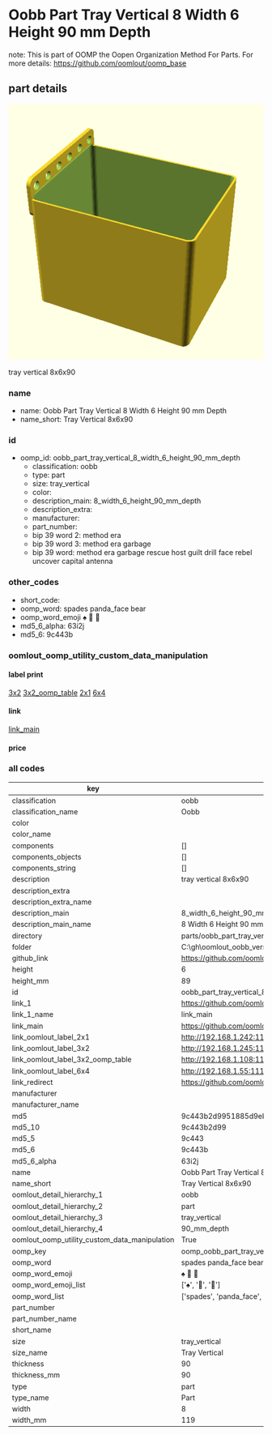 # Oobb Part Tray Vertical 8 Width 6 Height 90 mm Depth  

note: This is part of OOMP the Oopen Organization Method For Parts. For more details: https://github.com/oomlout/oomp_base

##  part details
  

[![](3dpr.png)](3dpr.png)

tray vertical 8x6x90



### name
* name: Oobb Part Tray Vertical 8 Width 6 Height 90 mm Depth
* name_short: Tray Vertical 8x6x90 
### id
* oomp_id: oobb_part_tray_vertical_8_width_6_height_90_mm_depth
  * classification: oobb
  * type: part
  * size: tray_vertical
  * color: 
  * description_main: 8_width_6_height_90_mm_depth
  * description_extra: 
  * manufacturer: 
  * part_number: 
  * bip 39 word 2: method era
  * bip 39 word 3: method era garbage
  * bip 39 word: method era garbage rescue host guilt drill face rebel uncover capital antenna

### other_codes
* short_code: 
* oomp_word: spades panda_face bear
* oomp_word_emoji :spades: :panda_face: :bear:
* md5_6_alpha: 63i2j
* md5_6: 9c443b






### oomlout_oomp_utility_custom_data_manipulation
#### label print
[3x2](http://192.168.1.245:1112/?label=oomp%2063i2j)
[3x2_oomp_table](http://192.168.1.108:1112/?label=oomp%2063i2j)
[2x1](http://192.168.1.242:1112/?label=oomp%2063i2j)
[6x4](http://192.168.1.55:1112/?label=oomp%2063i2j)    

#### link

[link_main](https://github.com/oomlout/oomlout_oobb_version_4_generated_parts/tree/main/navigation_oomp/oobb/part/tray_vertical/8_width_6_height_90_mm_depth/part)                              

#### price







### all codes 
| key | value |  
| --- | --- |  
| classification | oobb |  
| classification_name | Oobb |  
| color |  |  
| color_name |  |  
| components | [] |  
| components_objects | [] |  
| components_string | [] |  
| description | tray vertical 8x6x90 |  
| description_extra |  |  
| description_extra_name |  |  
| description_main | 8_width_6_height_90_mm_depth |  
| description_main_name | 8 Width 6 Height 90 mm Depth |  
| directory | parts/oobb_part_tray_vertical_8_width_6_height_90_mm_depth |  
| folder | C:\gh\oomlout_oobb_version_4_generated_parts\parts\oobb_part_tray_vertical_8_width_6_height_90_mm_depth |  
| github_link | https://github.com/oomlout/oomlout_oomp_part_src/tree/main/parts/oobb_part_tray_vertical_8_width_6_height_90_mm_depth |  
| height | 6 |  
| height_mm | 89 |  
| id | oobb_part_tray_vertical_8_width_6_height_90_mm_depth |  
| link_1 | https://github.com/oomlout/oomlout_oobb_version_4_generated_parts/tree/main/navigation_oomp/oobb/part/tray_vertical/8_width_6_height_90_mm_depth/part |  
| link_1_name | link_main |  
| link_main | https://github.com/oomlout/oomlout_oobb_version_4_generated_parts/tree/main/navigation_oomp/oobb/part/tray_vertical/8_width_6_height_90_mm_depth/part |  
| link_oomlout_label_2x1 | http://192.168.1.242:1112/?label=oomp%2063i2j |  
| link_oomlout_label_3x2 | http://192.168.1.245:1112/?label=oomp%2063i2j |  
| link_oomlout_label_3x2_oomp_table | http://192.168.1.108:1112/?label=oomp%2063i2j |  
| link_oomlout_label_6x4 | http://192.168.1.55:1112/?label=oomp%2063i2j |  
| link_redirect | https://github.com/oomlout/oomlout_oobb_version_4_generated_parts/tree/main/parts/oobb_tray_vertical_08_06_90 |  
| manufacturer |  |  
| manufacturer_name |  |  
| md5 | 9c443b2d9951885d9eb70b72bf131461 |  
| md5_10 | 9c443b2d99 |  
| md5_5 | 9c443 |  
| md5_6 | 9c443b |  
| md5_6_alpha | 63i2j |  
| name | Oobb Part Tray Vertical 8 Width 6 Height 90 mm Depth |  
| name_short | Tray Vertical 8x6x90  |  
| oomlout_detail_hierarchy_1 | oobb |  
| oomlout_detail_hierarchy_2 | part |  
| oomlout_detail_hierarchy_3 | tray_vertical |  
| oomlout_detail_hierarchy_4 | 90_mm_depth |  
| oomlout_oomp_utility_custom_data_manipulation | True |  
| oomp_key | oomp_oobb_part_tray_vertical_8_width_6_height_90_mm_depth |  
| oomp_word | spades panda_face bear |  
| oomp_word_emoji | :spades: :panda_face: :bear: |  
| oomp_word_emoji_list | [':spades:', ':panda_face:', ':bear:'] |  
| oomp_word_list | ['spades', 'panda_face', 'bear'] |  
| part_number |  |  
| part_number_name |  |  
| short_name |  |  
| size | tray_vertical |  
| size_name | Tray Vertical |  
| thickness | 90 |  
| thickness_mm | 90 |  
| type | part |  
| type_name | Part |  
| width | 8 |  
| width_mm | 119 |  
